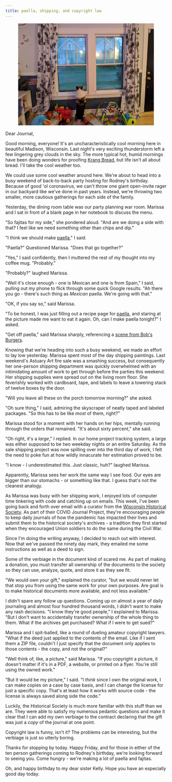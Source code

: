 ```yaml
---
title: paella, shipping, and copyright law
---
```


<figure>
  <a href="/images/banners/2020-07-10.jpg">
    <img alt="banner" src="/images/banners/2020-07-10.jpg"/>
  </a>
</figure>

Dear Journal,

Good morning, everyone!  It's an uncharacteristically cool morning
here in beautiful Madison, Wisconsin.  Last night's very exciting
thunderstorm left a few lingering grey clouds in the sky.  The more
typical hot, humid mornings have been doing wonders for proofing
[Krang Bread], but life isn't all about bread.  I'll take the cool
weather too.

We could use some cool weather around here.  We're about to head into
a busy weekend of back-to-back party hosting for Rodney's birthday.
Because of good 'ol coronavirus, we can't throw one giant open-invite
rager in our backyard like we've done in past years.  Instead, we're
throwing two smaller, more cautious gatherings for each side of the
family.

Yesterday, the dining room table was our party planning war room.
Marissa and I sat in front of a blank page in her notebook to discuss
the menu.

"So fajitas for my side," she pondered aloud.  "And are we doing a
side with that?  I feel like we need something other than chips and
dip."

"I think we should make [paella]," I said.

"Paella?" Questioned Marissa.  "Does that go together?"

"Yes," I said confidently, then I muttered the rest of my thought into
my coffee mug.  "Probably."

"Probably?" laughed Marissa.

"Well it's close enough - one is Mexican and one is from Spain," I
said, pulling out my phone to flick through some quick Google results.
"Ah there you go - there's such thing as _Mexican_ paella.  We're
going with that."

"OK, if you say so," said Marissa.

"To be honest, I was just filling out a recipe page for [paella], and
staring at the picture made me want to eat it again.  Oh, can I make
paella tonight?" I asked.

"Get off paella," said Marissa sharply, referencing a [scene from
Bob's Burgers].

Knowing that we're heading into such a busy weekend, we made an effort
to lay low yesterday.  Marissa spent most of the day shipping
paintings.  Last weekend's Astuary Art fire sale was a smashing
success, but consequently her one-person shipping department was
quickly overwhelmed with an intimidating amount of work to get through
before the parties this weekend.  Her shipping supplies were spread
out on the living room floor.  She feverishly worked with cardboard,
tape, and labels to leave a towering stack of twelve boxes by the
door.

"Will you leave all these on the porch tomorrow morning?" she asked.

"Oh sure thing," I said, admiring the skyscraper of neatly taped and
labeled packages.  "So this has to be like _most_ of them, right?"

Marissa stood for a moment with her hands on her hips, mentally
running through the orders that remained.  "It's about sixty percent,"
she said.

"Oh right, it's a _large_," I replied.  In our home project tracking
system, a large was either supposed to be two weekday nights or an
entire Saturday.  As the sale shipping project was now spilling over
into the third day of work, I felt the need to poke fun at how wildly
innacurate her estimation proved to be.

"I know - I underestimated this.  Just classic, huh?" laughed Marissa.

Apparently, Marissa sees her work the same way I see food.  Our eyes
are bigger than our stomachs - or something like that.  I guess that's
not the cleanest analogy.

As Marissa was busy with her shipping work, I enjoyed lots of computer
time tinkering with code and catching up on emails.  This week, I've
been going back and forth over email with a curator from the
[Wisconsin Historical Society].  As part of their COVID Journal
Project, they're encouraging people to keep daily journals of how the
pandemic has impacted their lives and submit them to the historical
society's archives - a tradition they first started when they
encouraged Union soldiers to do the same during the Civil War.

Since I'm doing the writing anyway, I decided to reach out with
interest.  Now that we've passed the ninety day mark, they emailed me
some instructions as well as a deed to sign.

Some of the verbiage in the document kind of scared me.  As part of
making a donation, you must transfer all ownership of the documents to
the society so they can use, analyze, quote, and store it as they see
fit.

"We would own your gift," explained the curator, "but we would never
let that stop you from using the same work for your own purposes.  Are
goal is to make historical documents more available, and not less
available."

I didn't spare any follow up questions.  Coming up on almost a year of
daily journaling and almost four hundred thousand words, I didn't want
to make any rash decisions.  "I know they're good people," I explained
to Marissa.  "But I don't want to accidentally transfer ownership of
the whole thing to them.  What if the archives get purchased?  What if
I were to get sued?"

Marissa and I spit-balled, like a round of dueling amateur copyright
lawyers.  "What if the deed just applied to the contents of the email.
Like if I sent them a ZIP file, couldn't I just specify that the
document only applies to those contents - the copy, and not the
original?"

"Well think of, like, a picture," said Marissa.  "If you copyright a
picture, it doesn't matter if it's in a PDF, a website, or printed on
a flyer.  You're still using the owned work."

"But it would be my picture," I said.  "I _think_ since I own the
original work, I can make copies on a case by case basis, and I can
change the license for just a specific copy.  That's at least how it
works with source code - the license is always saved along side the
code."

Luckily, the Historical Society is much more familiar with this stuff
than we are.  They were able to satisfy my numerous pedantic questions
and make it clear that I can add my own verbiage to the contract
declaring that the gift was just a _copy_ of the journal at one point.

Copyright law is funny, isn't it?  The problems can be interesting,
but the verbiage is just so utterly boring.

Thanks for stopping by today.  Happy Friday, and for those in either
of the ten person gatherings coming to Rodney's birthday, we're
looking forward to seeing you.  Come hungry - we're making a lot of
paella and fajitas.

Oh, and happy birthday to my dear sister Kelly.  Hope you have an
especially good day today.

[paella]: https://cookbook.reckerfamily.com/paella/
[Krang Bread]: https://cookbook.reckerfamily.com/krang-bread/
[scene from Bob's Burgers]: https://www.youtube.com/watch?v=4oYZiY64xYA
[Wisconsin Historical Society]: https://www.wisconsinhistory.org/
